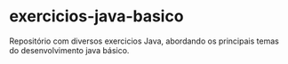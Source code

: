 # exercicios-java-basico
Repositório com diversos exercicios Java, abordando os principais temas do desenvolvimento java básico.
